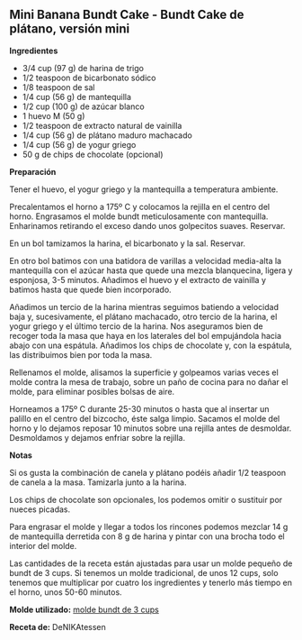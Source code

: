 ## Mini Banana Bundt Cake - Bundt Cake de plátano, versión mini

**Ingredientes**

- 3/4 cup (97 g) de harina de trigo
- 1/2 teaspoon de bicarbonato sódico
- 1/8 teaspoon de sal
- 1/4 cup (56 g) de mantequilla
- 1/2 cup (100 g) de azúcar blanco
- 1 huevo M (50 g)
- 1/2 teaspoon de extracto natural de vainilla
- 1/4 cup (56 g) de plátano maduro machacado
- 1/4 cup (56 g) de yogur griego
- 50 g de chips de chocolate (opcional)

**Preparación**

Tener el huevo, el yogur griego y la mantequilla a temperatura ambiente.

Precalentamos el horno a 175º C y colocamos la rejilla en el centro del horno. Engrasamos el molde bundt meticulosamente con mantequilla. Enharinamos retirando el exceso dando unos golpecitos suaves. Reservar.

En un bol tamizamos la harina, el bicarbonato y la sal. Reservar.

En otro bol batimos con una batidora de varillas a velocidad media-alta la mantequilla con el azúcar hasta que quede una mezcla blanquecina, ligera y esponjosa, 3-5 minutos. Añadimos el huevo y el extracto de vainilla y batimos hasta que quede bien incorporado.

Añadimos un tercio de la harina mientras seguimos batiendo a velocidad baja y, sucesivamente, el plátano machacado, otro tercio de la harina, el yogur griego y el último tercio de la harina. Nos aseguramos bien de recoger toda la masa que haya en los laterales del bol empujándola hacia abajo con una espátula. Añadimos los chips de chocolate y, con la espátula, las distribuimos bien por toda la masa.

Rellenamos el molde, alisamos la superficie y golpeamos varias veces el molde contra la mesa de trabajo, sobre un paño de cocina para no dañar el molde, para eliminar posibles bolsas de aire.

Horneamos a 175º C durante 25-30 minutos o hasta que al insertar un palillo en el centro del bizcocho, éste salga limpio. Sacamos el molde del horno y lo dejamos reposar 10 minutos sobre una rejilla antes de desmoldar. Desmoldamos y dejamos enfriar sobre la rejilla.

**Notas**

Si os gusta la combinación de canela y plátano podéis añadir 1/2 teaspoon de canela a la masa. Tamizarla junto a la harina.

Los chips de chocolate son opcionales, los podemos omitir o sustituir por nueces picadas.

Para engrasar el molde y llegar a todos los rincones podemos mezclar 14 g de mantequilla derretida con 8 g de harina y pintar con una brocha todo el interior del molde.

Las cantidades de la receta están ajustadas para usar un molde pequeño de bundt de 3 cups. Si tenemos un molde tradicional, de unos 12 cups, solo tenemos que multiplicar por cuatro los ingredientes y tenerlo más tiempo en el horno, unos 50-60 minutos.

**Molde utilizado:** [molde bundt de 3 cups](../../moldes-y-utensilios.md)

**Receta de:** DeNIKAtessen